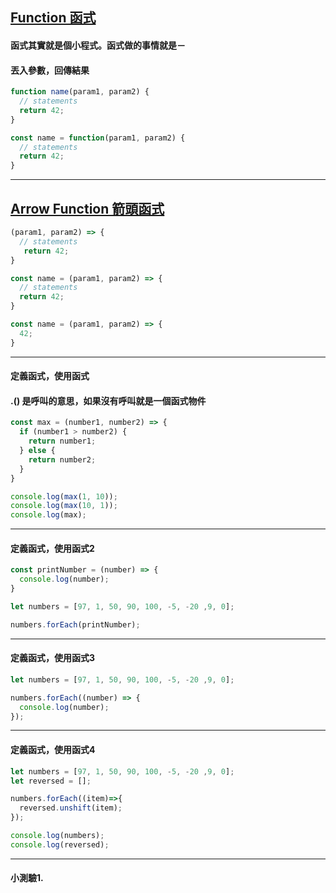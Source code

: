 ## [Function 函式](https://developer.mozilla.org/en-US/docs/Web/JavaScript/Reference/Functions)
#### 函式其實就是個小程式。函式做的事情就是－
#### 丟入參數，回傳結果

```javascript
function name(param1, param2) {
  // statements
  return 42;
}
```

```javascript
const name = function(param1, param2) {
  // statements
  return 42;
}
```

---

## [Arrow Function 箭頭函式](https://developer.mozilla.org/en-US/docs/Web/JavaScript/Reference/Functions/Arrow_functions)

```javascript
(param1, param2) => {
  // statements
   return 42;
}
```

```javascript
const name = (param1, param2) => {
  // statements
  return 42;
}
```
```javascript
const name = (param1, param2) => {
  42;
}
```

---

#### 定義函式，使用函式
#### .() 是呼叫的意思，如果沒有呼叫就是一個函式物件

```javascript
const max = (number1, number2) => {
  if (number1 > number2) {
    return number1;
  } else {
    return number2;
  }
}

console.log(max(1, 10));
console.log(max(10, 1));
console.log(max);
```

---

#### 定義函式，使用函式2

```javascript
const printNumber = (number) => {
  console.log(number);
}

let numbers = [97, 1, 50, 90, 100, -5, -20 ,9, 0];

numbers.forEach(printNumber);
```
---

#### 定義函式，使用函式3

```javascript
let numbers = [97, 1, 50, 90, 100, -5, -20 ,9, 0];

numbers.forEach((number) => {
  console.log(number);
});
```
---

#### 定義函式，使用函式4

```javascript
let numbers = [97, 1, 50, 90, 100, -5, -20 ,9, 0];
let reversed = [];

numbers.forEach((item)=>{
  reversed.unshift(item);
});

console.log(numbers);
console.log(reversed);
```

---

#### 小測驗1.
